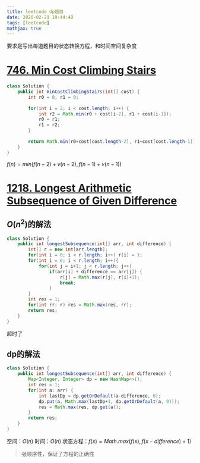 ```yaml
---
title: leetcode dp题目
date: 2020-02-21 19:44:48
tags: [leetcode]
mathjax: true
---
```


要求是写出每道题目的状态转换方程，和时间空间复杂度


<!--more-->

# [746. Min Cost Climbing Stairs](https://leetcode.com/problems/min-cost-climbing-stairs/)

```java
class Solution {
    public int minCostClimbingStairs(int[] cost) {
        int r0 = 0, r1 = 0;
        
        for(int i = 2; i < cost.length; i++) {
            int r2 = Math.min(r0 + cost[i-2], r1 + cost[i-1]);
            r0 = r1;
            r1 = r2;
        }
        
        return Math.min(r0+cost[cost.length-2], r1+cost[cost.length-1]);
    }
}
```

$f(n)=min(f(n-2)+v(n-2), f(n-1)+v(n-1))$

# [1218. Longest Arithmetic Subsequence of Given Difference](https://leetcode.com/problems/longest-arithmetic-subsequence-of-given-difference/)

## $O(n^2)$的解法
```java
class Solution {
    public int longestSubsequence(int[] arr, int difference) {
        int[] r = new int[arr.length];
        for(int i = 0; i < r.length; i++) r[i] = 1;
        for(int i = 0; i < r.length; i++){
            for(int j = i+1; j < r.length; j++)
                if(arr[i] + difference == arr[j]) {
                    r[j] = Math.max(r[j], r[i]+1);
                    break;
                }
        }
        int res = 1;
        for(int rr: r) res = Math.max(res, rr);
        return res;
    }
}
```
超时了

## dp的解法
```java
class Solution {
    public int longestSubsequence(int[] arr, int difference) {
        Map<Integer, Integer> dp = new HashMap<>();
        int res = 1;
        for(int a: arr) {
            int lastDp = dp.getOrDefault(a-difference, 0);
            dp.put(a, Math.max(lastDp+1, dp.getOrDefault(a, 0)));
            res = Math.max(res, dp.get(a));
        }
        return res;
    }
}
```
空间：$O(n)$
时间：$O(n)$
状态方程：$f(x)=Math.max(f(x), f(x-difference)+1)$
> 强顺序性，保证了方程的正确性